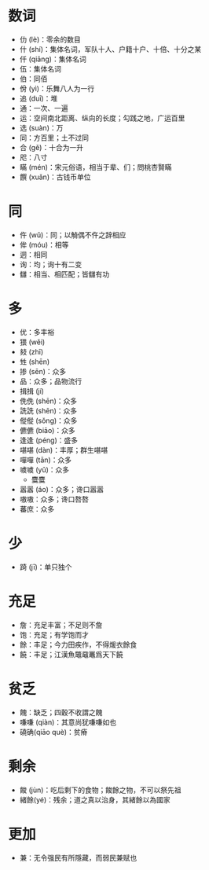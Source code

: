 # 数词
* 仂 (lè)：零余的数目
* 什 (shí)：集体名词，军队十人、户籍十户、十倍、十分之某
* 仟 (qiāng)：集体名词
* 伍：集体名词
* 伯：同佰
* 佾 (yì)：乐舞八人为一行
* 追 (duī)：堆
* 通：一次、一遍
* 运：空间南北距离、纵向的长度；勾践之地，广运百里
* 选 (suàn)：万
* 同：方百里；土不过同
* 合 (gě)：十合为一升
* 咫：八寸
* 瞞 (mén)：宋元俗语，相当于辈、们；問桃杏賢瞞
* 饌 (xuǎn)：古钱币单位
# 同
* 仵 (wǔ)：同；以觭偶不仵之辞相应
* 侔 (móu)：相等
* 迵：相同
* 询：均；询十有二变
* 讎：相当、相匹配；皆讎有功
# 多
* 优：多丰裕
* 猥 (wěi)
* 㩼 (zhī)
* 甡 (shēn)
* 掺 (sēn)：众多
* 品：众多；品物流行
* 揖揖 (jí)
* 侁侁 (shēn)：众多
* 詵詵 (shēn)：众多
* 傱傱 (sǒng)：众多
* 儦儦 (biāo)：众多
* 逢逢 (péng)：盛多
* 啿啿 (dàn)：丰厚；群生啿啿
* 嘽嘽 (tān)：众多
* 噳噳 (yǔ)：众多
	* 麌麌
* 嚣嚣 (áo)：众多；谗口嚣嚣
* 嗷嗷：众多；谗口嗸嗸
* 蕃庶：众多
# 少
* 踦 (jī)：单只独个

# 充足
* 詹：充足丰富；不足则不詹
* 饱：充足；有学饱而才
* 餘：丰足；今力田疾作，不得煖衣餘食
* 饒：丰足；江漢魚鼈黿鼉爲天下饒
# 贫乏
* 餽：缺乏；四穀不收謂之餽
* 嗛嗛 (qiàn)：其意尚犹嗛嗛如也
* 磽确(qiāo què)：贫瘠
# 剩余
* 餕 (jùn)：吃后剩下的食物；餕餘之物，不可以祭先祖
* 緒餘(yé)：残余；道之真以治身，其緒餘以為國家
# 更加
* 兼：无令强民有所隱藏，而弱民兼赋也